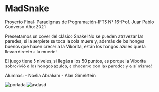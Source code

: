 # MadSnake
Proyecto Final- Paradigmas de Programación-IFTS N° 16-Prof. Juan Pablo Converso
Año: 2021

Presentamos un cover del clásico Snake!
No se pueden atravezar las paredes, si la serpiete se toca la cola muere y, además de los hongos buenos que hacen crecer a la Viborita, están los hongos azules 
que la llevan directo a la muerte!

El juego tiene 5 niveles, si llegás a los 50 puntos, es porque la Viborita sobrevivió a los hongos azules, a chocarse con las paredes y a sí misma!

Alumnos: - Noelia Abraham
         - Alan Gimelstein
         
         
![portada](https://user-images.githubusercontent.com/82983554/146477360-437844a0-255f-4225-a2d2-d33b803a73ea.png)
![asdasd](https://user-images.githubusercontent.com/82983554/146477534-ff4cbd5f-3641-4f52-8173-f572b39410fb.JPG)



